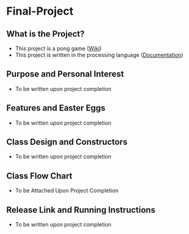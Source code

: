 # Final-Project
## What is the Project?
- This project is a pong game ([Wiki](https://en.wikipedia.org/wiki/Pong))
- This project is written in the processing language ([Documentation](https://processing.org/reference))
## Purpose and Personal Interest 
- To be written upon project completion
## Features and Easter Eggs
- To be written upon project completion
## Class Design and Constructors
- To be written upon project completion
## Class Flow Chart
- To be Attached Upon Project Completion
## Release Link and Running Instructions
- To be written upon project completion
